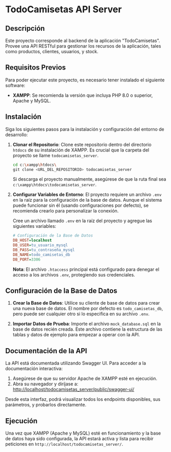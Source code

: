 # TodoCamisetas API Server

## Descripción

Este proyecto corresponde al backend de la aplicación "TodoCamisetas". Provee una API RESTful para gestionar los recursos de la aplicación, tales como productos, clientes, usuarios, y stock.

## Requisitos Previos

Para poder ejecutar este proyecto, es necesario tener instalado el siguiente software:

- **XAMPP**: Se recomienda la versión que incluya PHP 8.0 o superior, Apache y MySQL.

## Instalación

Siga los siguientes pasos para la instalación y configuración del entorno de desarrollo:

1.  **Clonar el Repositorio**: Clone este repositorio dentro del directorio `htdocs` de su instalación de XAMPP. Es crucial que la carpeta del proyecto se llame `todocamisetas_server`.

    ```bash
    cd c:\xampp\htdocs\
    git clone <URL_DEL_REPOSITORIO> todocamisetas_server
    ```

    Si descarga el proyecto manualmente, asegúrese de que la ruta final sea `c:\xampp\htdocs\todocamisetas_server`.

2.  **Configurar Variables de Entorno**: El proyecto requiere un archivo `.env` en la raíz para la configuración de la base de datos. Aunque el sistema puede funcionar sin él (usando configuraciones por defecto), se recomienda crearlo para personalizar la conexión.

    Cree un archivo llamado `.env` en la raíz del proyecto y agregue las siguientes variables:

    ```ini
    # Configuración de la Base de Datos
    DB_HOST=localhost
    DB_USER=tu_usuario_mysql
    DB_PASS=tu_contraseña_mysql
    DB_NAME=todo_camisetas_db
    DB_PORT=3306
    ```

    **Nota**: El archivo `.htaccess` principal está configurado para denegar el acceso a los archivos `.env`, protegiendo sus credenciales.

## Configuración de la Base de Datos

1.  **Crear la Base de Datos**: Utilice su cliente de base de datos para crear una nueva base de datos. El nombre por defecto es `todo_camisetas_db`, pero puede ser cualquier otro si lo especifica en su archivo `.env`.

2.  **Importar Datos de Prueba**: Importe el archivo `mock_database.sql` en la base de datos recién creada. Este archivo contiene la estructura de las tablas y datos de ejemplo para empezar a operar con la API.

## Documentación de la API

La API está documentada utilizando Swagger UI. Para acceder a la documentación interactiva:

1.  Asegúrese de que su servidor Apache de XAMPP esté en ejecución.
2.  Abra su navegador y diríjase a:
    [http://localhost/todocamisetas_server/public/swagger-ui/](http://localhost/todocamisetas_server/public/swagger-ui/)

Desde esta interfaz, podrá visualizar todos los endpoints disponibles, sus parámetros, y probarlos directamente.

## Ejecución

Una vez que XAMPP (Apache y MySQL) esté en funcionamiento y la base de datos haya sido configurada, la API estará activa y lista para recibir peticiones en `http://localhost/todocamisetas_server/`.
